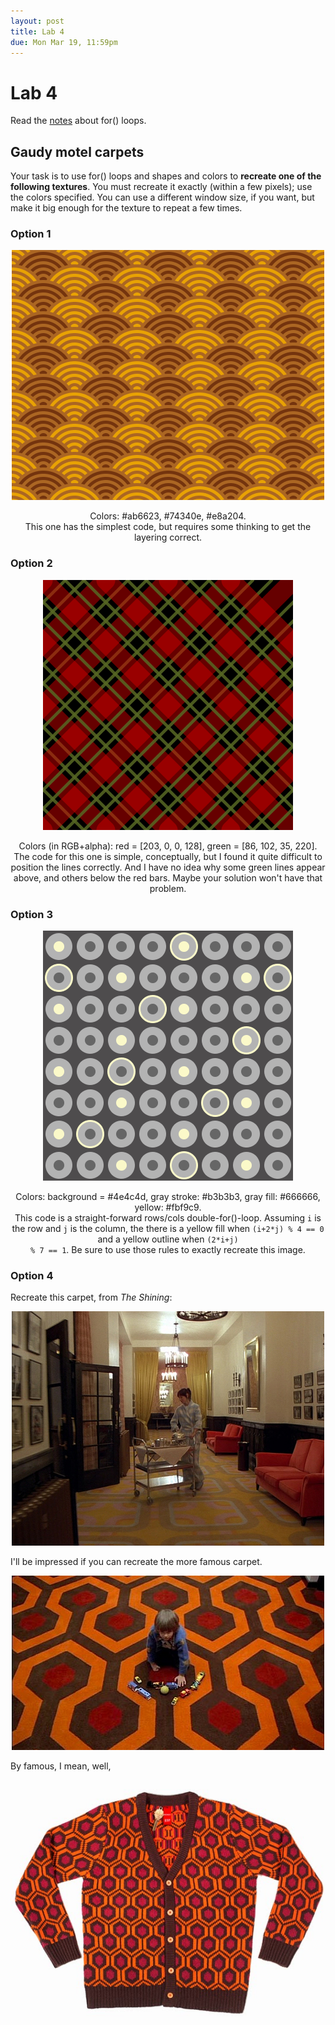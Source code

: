 ```yaml
---
layout: post
title: Lab 4
due: Mon Mar 19, 11:59pm
---
```


# Lab 4

Read the [notes](/guides/2018-03-12-for-loops.html) about for() loops.

## Gaudy motel carpets

Your task is to use for() loops and shapes and colors to **recreate
one of the following textures**. You must recreate it exactly (within
a few pixels); use the colors specified. You can use a different
window size, if you want, but make it big enough for the texture to
repeat a few times.

### Option 1

<div style="text-align: center">
<img src="/images/texture-1.png" />

<p> Colors: #ab6623, #74340e, #e8a204.<br/>This one has the simplest
code, but requires some thinking to get the layering correct. </p>
</div>

### Option 2

<div style="text-align: center">
<img src="/images/texture-2.png" />

<p> Colors (in RGB+alpha): red = [203, 0, 0, 128], green =
[86, 102, 35, 220].<br/>The code for this one is simple, conceptually,
but I found it quite difficult to position the lines correctly. And I
have no idea why some green lines appear above, and others below the
red bars. Maybe your solution won't have that problem.</p>
</div>

### Option 3

<div style="text-align: center">
<img src="/images/texture-5.png" />

<p>Colors: background = #4e4c4d, gray stroke: #b3b3b3, gray fill:
#666666, yellow: #fbf9c9.<br/> This code is a straight-forward
rows/cols double-for()-loop.  Assuming <code>i</code> is the row and
<code>j</code> is the column, the there is a yellow fill when
<code>(i+2*j) % 4 == 0</code> and a yellow outline when <code>(2*i+j)
% 7 == 1</code>. Be sure to use those rules to exactly recreate this
image.  </p></div>

### Option 4

Recreate this carpet, from *The Shining*:

<div style="text-align: center">
<img src="/images/the-shining-carpet-2.jpg" />
</div>

I'll be impressed if you can recreate the more famous carpet.

<div style="text-align: center">
<img src="/images/the-shining-carpet.jpg" />
</div>

By famous, I mean, well,

<div style="text-align: center">
<img src="/images/shining-carpet-cardigan.jpg" />
</div>




